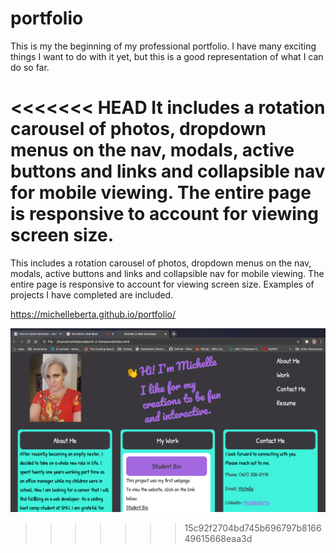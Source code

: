 # portfolio

This is my the beginning of my professional portfolio. I have many exciting things I want to do with it yet, but this is a good representation of what I can do so far.

<<<<<<< HEAD
It includes a rotation carousel of photos, dropdown menus on the nav, modals, active buttons and links and collapsible nav for mobile viewing. The entire page is responsive to account for viewing screen size.
=======
This includes a rotation carousel of photos, dropdown menus on the nav, modals, active buttons and links and collapsible nav for mobile viewing. The entire page is responsive to account for viewing screen size. Examples of projects I have completed are included.

https://michelleberta.github.io/portfolio/

![portfolio](assets/images/screenshot-of-portfolio.png)

> > > > > > > 15c92f2704bd745b696797b816649615668eaa3d
